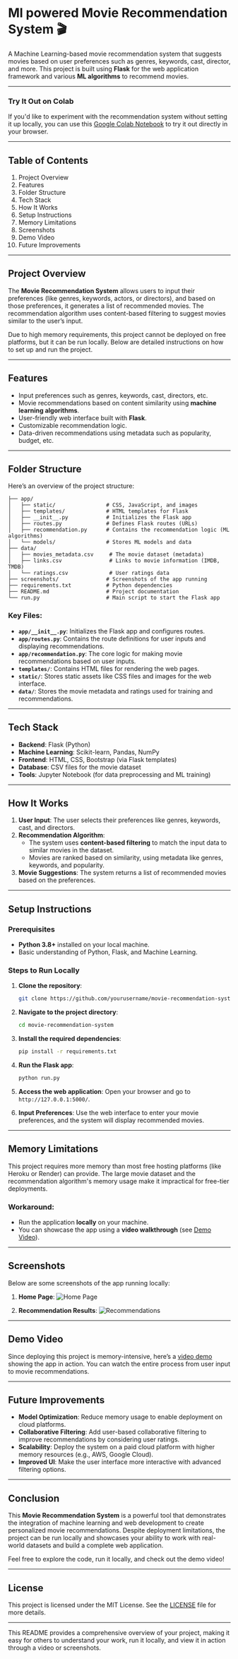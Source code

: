 # Ml powered Movie Recommendation System 🎬

A Machine Learning-based movie recommendation system that suggests movies based on user preferences such as genres, keywords, cast, director, and more. This project is built using **Flask** for the web application framework and various **ML algorithms** to recommend movies. 

---

### Try It Out on Colab

If you'd like to experiment with the recommendation system without setting it up locally, you can use this [Google Colab Notebook](https://colab.research.google.com/drive/1pG2efa89l1aoJYm6VPVV9-4FVWwuAmFk?usp=sharing) to try it out directly in your browser.

---

## Table of Contents
1. Project Overview
2. Features
3. Folder Structure
4. Tech Stack
5. How It Works
6. Setup Instructions
7. Memory Limitations
8. Screenshots
9. Demo Video
10. Future Improvements

---

## Project Overview

The **Movie Recommendation System** allows users to input their preferences (like genres, keywords, actors, or directors), and based on those preferences, it generates a list of recommended movies. The recommendation algorithm uses content-based filtering to suggest movies similar to the user’s input.

Due to high memory requirements, this project cannot be deployed on free platforms, but it can be run locally. Below are detailed instructions on how to set up and run the project.

---

## Features

- Input preferences such as genres, keywords, cast, directors, etc.
- Movie recommendations based on content similarity using **machine learning algorithms**.
- User-friendly web interface built with **Flask**.
- Customizable recommendation logic.
- Data-driven recommendations using metadata such as popularity, budget, etc.

---

## Folder Structure

Here’s an overview of the project structure:

```
├── app/
│   ├── static/                # CSS, JavaScript, and images
│   ├── templates/             # HTML templates for Flask
│   ├── __init__.py            # Initializes the Flask app
│   ├── routes.py              # Defines Flask routes (URLs)
│   ├── recommendation.py      # Contains the recommendation logic (ML algorithms)
│   └── models/                # Stores ML models and data
├── data/
│   ├── movies_metadata.csv     # The movie dataset (metadata)
│   ├── links.csv               # Links to movie information (IMDB, TMDB)
│   └── ratings.csv             # User ratings data
├── screenshots/               # Screenshots of the app running
├── requirements.txt           # Python dependencies
├── README.md                  # Project documentation
└── run.py                     # Main script to start the Flask app
```

### Key Files:
- **`app/__init__.py`**: Initializes the Flask app and configures routes.
- **`app/routes.py`**: Contains the route definitions for user inputs and displaying recommendations.
- **`app/recommendation.py`**: The core logic for making movie recommendations based on user inputs.
- **`templates/`**: Contains HTML files for rendering the web pages.
- **`static/`**: Stores static assets like CSS files and images for the web interface.
- **`data/`**: Stores the movie metadata and ratings used for training and recommendations.

---

## Tech Stack

- **Backend**: Flask (Python)
- **Machine Learning**: Scikit-learn, Pandas, NumPy
- **Frontend**: HTML, CSS, Bootstrap (via Flask templates)
- **Database**: CSV files for the movie dataset
- **Tools**: Jupyter Notebook (for data preprocessing and ML training)

---

## How It Works

1. **User Input**: The user selects their preferences like genres, keywords, cast, and directors.
2. **Recommendation Algorithm**:
   - The system uses **content-based filtering** to match the input data to similar movies in the dataset.
   - Movies are ranked based on similarity, using metadata like genres, keywords, and popularity.
3. **Movie Suggestions**: The system returns a list of recommended movies based on the preferences.

---

## Setup Instructions

### Prerequisites

- **Python 3.8+** installed on your local machine.
- Basic understanding of Python, Flask, and Machine Learning.

### Steps to Run Locally

1. **Clone the repository**:
   ```bash
   git clone https://github.com/yourusername/movie-recommendation-system.git
   ```

2. **Navigate to the project directory**:
   ```bash
   cd movie-recommendation-system
   ```

3. **Install the required dependencies**:
   ```bash
   pip install -r requirements.txt
   ```

4. **Run the Flask app**:
   ```bash
   python run.py
   ```

5. **Access the web application**:
   Open your browser and go to `http://127.0.0.1:5000/`.

6. **Input Preferences**:
   Use the web interface to enter your movie preferences, and the system will display recommended movies.

---

## Memory Limitations

This project requires more memory than most free hosting platforms (like Heroku or Render) can provide. The large movie dataset and the recommendation algorithm's memory usage make it impractical for free-tier deployments.

### Workaround:
- Run the application **locally** on your machine.
- You can showcase the app using a **video walkthrough** (see [Demo Video](#demo-video)).

---

## Screenshots

Below are some screenshots of the app running locally:

1. **Home Page**:
   ![Home Page](./screenshots/home_page.png)

2. **Recommendation Results**:
   ![Recommendations](./screenshots/recommendations.png)

---

## Demo Video

Since deploying this project is memory-intensive, here’s a [video demo](https://youtu.be/demo-link) showing the app in action. You can watch the entire process from user input to movie recommendations.

---

## Future Improvements

- **Model Optimization**: Reduce memory usage to enable deployment on cloud platforms.
- **Collaborative Filtering**: Add user-based collaborative filtering to improve recommendations by considering user ratings.
- **Scalability**: Deploy the system on a paid cloud platform with higher memory resources (e.g., AWS, Google Cloud).
- **Improved UI**: Make the user interface more interactive with advanced filtering options.

---

## Conclusion

This **Movie Recommendation System** is a powerful tool that demonstrates the integration of machine learning and web development to create personalized movie recommendations. Despite deployment limitations, the project can be run locally and showcases your ability to work with real-world datasets and build a complete web application.

Feel free to explore the code, run it locally, and check out the demo video!

---

## License
This project is licensed under the MIT License. See the [LICENSE](LICENSE) file for more details.

---

This README provides a comprehensive overview of your project, making it easy for others to understand your work, run it locally, and view it in action through a video or screenshots.
